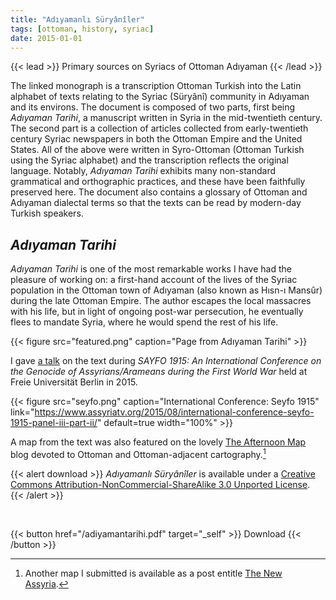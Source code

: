 ```yaml
---
title: "Adıyamanlı Süryânîler"
tags: [ottoman, history, syriac]
date: 2015-01-01
---
```


{{< lead >}}
Primary sources on Syriacs of Ottoman Adıyaman
{{< /lead >}}

The linked monograph is a transcription Ottoman Turkish into the Latin alphabet of texts relating to the Syriac (Süryânî) community in Adıyaman and its environs. The document is composed of two parts, first being *Adıyaman Tarihi*, a manuscript written in Syria in the mid-twentieth century. The second part is a collection of articles collected from early-twentieth century Syriac newspapers in both the Ottoman Empire and the United States. All of the above were written in Syro-Ottoman (Ottoman Turkish using the Syriac alphabet) and the transcription reflects the original language. Notably, *Adıyaman Tarihi* exhibits many non-standard grammatical and orthographic practices, and these have been faithfully preserved here. The document also contains a glossary of Ottoman and Adıyaman dialectal terms so that the texts can be read by modern-day Turkish speakers.

## *Adıyaman Tarihi*

*Adıyaman Tarihi* is one of the most remarkable works I have had the pleasure of working on: a first-hand account of the lives of the Syriac population in the Ottoman town of Adıyaman (also known as Hısn-ı Mansûr) during the late Ottoman Empire. The author escapes the local massacres with his life, but in light of ongoing post-war persecution, he eventually flees to mandate Syria, where he would spend the rest of his life.

{{< figure src="featured.png" caption="Page from Adıyaman Tarihi" >}}

I gave [a talk](https://www.assyriatv.org/2015/08/international-conference-seyfo-1915-panel-iii-part-ii/) on the text during *SAYFO 1915: An International Conference on the Genocide of Assyrians/Arameans during the First World War* held at Freie Universität Berlin in 2015.

{{< figure
    src="seyfo.png"
    caption="International Conference: Seyfo 1915"
    link="https://www.assyriatv.org/2015/08/international-conference-seyfo-1915-panel-iii-part-ii/"
    default=true
    width="100%"
    >}}

A map from the text was also featured on the lovely [The Afternoon Map](http://www.midafternoonmap.com/2013/03/adiyaman-by-hand.html) blog devoted to Ottoman and Ottoman-adjacent cartography.[^1]

{{< alert download >}}
*Adıyamanlı Süryânîler* is available under a [Creative Commons Attribution-NonCommercial-ShareAlike 3.0 Unported License](http://creativecommons.org/licenses/by-nc-sa/3.0/).
{{< /alert >}}

<br>

{{< button href="/adiyamantarihi.pdf" target="_self" >}}
Download
{{< /button >}}

[^1]: Another map I submitted is available as a post entitle [The New Assyria](http://www.midafternoonmap.com/2013/07/the-new-assyria.html).
